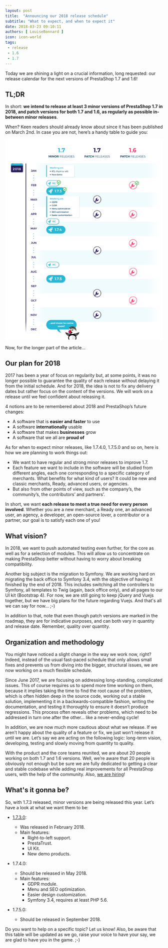 ```yaml
---
layout: post
title:  "Announcing our 2018 release schedule"
subtitle: "What to expect, and when to expect it"
date: 2018-03-23 09:10:11
authors: [ LouiseBonnard ]
icon: icon-world
tags:
 - release
 - 1.6
 - 1.7
---
```

 
Today we are shining a light on a crucial information, long requested: our release calendar for the next versions of PrestaShop 1.7 and 1.6!


## TL;DR
 
In short: **we intend to release at least 3 minor versions of PrestaShop 1.7 in 2018, and patch versions for both 1.7 and 1.6, as regularly as possible in-between minor releases**.
 
When? Keen readers should already know about since it has been published on March 2nd. In case you are not, here’s a handy table to guide you:
 
![Prestashop 2018 release schedule](/assets/images/2018/03/Roadmap_2018.jpg)
 
Now, for the longer part of the article...


## Our plan for 2018
 
2017 has been a year of focus on regularity but, at some points, it was no longer possible to guarantee the quality of each release without delaying it from the initial schedule. And for 2018, the idea is not to fix any delivery dates but rather focus on the content of the versions. We will work on a release until we feel confident about releasing it.
 
4 notions are to be remembered about 2018 and PrestaShop’s future changes:
 
- A software that is **easier and faster** to use
- A software **internationally** usable
- A software that makes **businesses** grow
- A software that we all are **proud of**
 
As for when to expect minor releases, like 1.7.4.0, 1.7.5.0 and so on, here is how we are planning to work things out:
 
* We want to have regular and strong minor releases to improve 1.7.
* Each feature we want to include in the software will be studied from different angles, each one corresponding to a specific category of merchants. What benefits for what kind of users? It could be new and classic merchants, Ready, advanced users, or agencies.
* But also from other points of view, such as the company’s, the community’s, the contributors’ and partners’.

In short, we want **each release to meet a true need for every person involved**. Whether you are a new merchant, a Ready one, an advanced user, an agency, a developer, an open-source lover, a contributor or a partner, our goal is to satisfy each one of you!


## What vision?
 
In 2018, we want to push automated testing even further, for the core as well as for a selection of modules. This will allow us to concentrate on making PrestaShop better without having to worry about breaking compatibility.
 
Another big subject is the migration to Symfony. We are working hard on migrating the back office to Symfony 3.4, with the objective of having it finished by the end of 2018. This includes switching all the controllers to Symfony, all templates to Twig (again, back office only), and all pages to our UI kit (Bootstrap 4). For now, we are still going to keep jQuery and Vuejs together, but we have big plans for the future regarding Vuejs. And that's all we can say for now… ;-)
 
In addition to that, note that even though patch versions are marked in the roadmap, they are for indicative purposes, and can both vary in quantity and release date. Remember, quality over quantity.
 
 
## Organization and methodology
 
You might have noticed a slight change in the way we work now, right? Indeed, instead of the usual fast-paced schedule that only allows small fixes and prevents us from diving into the bigger, structural issues, we are now working on a much flexible schedule.
 
Since June 2017, we are focusing on addressing long-standing, complicated issues. This of course requires us to spend more time working on them, because it implies taking the time to find the root cause of the problem, which is often hidden deep in the source code, working out a stable solution, implementing it in a backwards-compatible fashion, writing the documentation, and testing it thoroughly to ensure it doesn’t produce regressions. This process often reveals other problems, which need to be addressed in turn one after the other… like a never-ending cycle!
 
In addition, we are now much more cautious about what we release. If we aren’t happy about the quality of a feature or fix, we just won’t release it until we are. Let’s say we are acting on the following logic: long-term vision, developing, testing and slowly moving from quantity to quality.
 
With the product and the core teams reunited, we are about 20 people working on both 1.7 and 1.6 versions. Well, we’re aware that 20 people is obviously not enough but be sure we are fully dedicated to getting a clear and stable codebase while adding real improvements for all PrestaShop users, with the help of the community. Also, [we are hiring](https://www.jobs.net/jobs/prestashop/en-gb/)!


## What's it gonna be?
 
So, with 1.7.3 released, minor versions are being released this year. Let’s have a look at what we want them to be:
 
* [1.7.3.0](http://build.prestashop.com/news/prestashop-1-7-3-0-available):
  * Was released in February 2018.
  * Main features:
	* Right-to-left support.
	* PrestaTrust.
	* UI Kit.
	* New demo products.
 
* 1.7.4.0:
  * Should be released in May 2018.
  * Main features:
	* GDPR module.
	* Menu and SEO optimization.
	* Easier design customization.
	* Symfony 3.4, requires at least PHP 5.6.
 
* 1.7.5.0:
  * Should be released in September 2018.

 
Do you want to help on a specific topic? Let us know! Also, be aware that this table will be updated as we go, raise your voice to have your say, we are glad to have you in the game. ;-)
